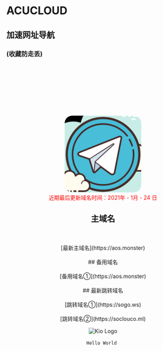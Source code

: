 # ACUCLOUD
## 加速网址导航
### (收藏防走丢)

<br />
<br />

<html>
<head>
    <title>JcMan</title>
    <style type="text/css">
    .image2{
        margin-top: 100px; 
        width:200px; 
        height:200px; 
        border-radius:20px; 
    }
    </style>
</head>
<body>
<center>
<img class="image2" src="/ssrlogo.jpg"/> 
</center>
</body>
</html>

<html>
<center><font color="#FF0000">近期最后更新域名时间：2021年 - 1月 - 24 日</font><center/>
</html>


## 主域名 
<br />
<br />
[最新主域名](https://aos.monster) 
<br />
<br />
## 备用域名
<br />
<br />
[备用域名①](https://aos.monster)
<br />
<br />
## 最新跳转域名
<br />
<br />
[跳转域名①](https://sogo.ws)   
<br />
<br />
[跳转域名②](https://soclouco.ml)
 
 ![Kio Logo](https://acucloud.github.io/99836.jpg)
 ```java
 Hello World 
 ```
